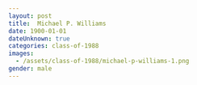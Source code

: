 ```yaml
---
layout: post
title:  Michael P. Williams
date: 1900-01-01
dateUnknown: true
categories: class-of-1988
images:
  - /assets/class-of-1988/michael-p-williams-1.png
gender: male
---
```



